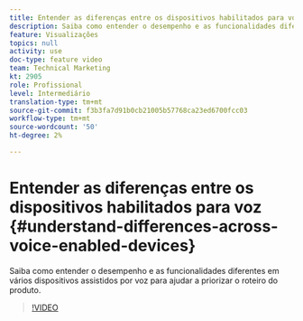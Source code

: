 ```yaml
---
title: Entender as diferenças entre os dispositivos habilitados para voz
description: Saiba como entender o desempenho e as funcionalidades diferentes em vários dispositivos assistidos por voz para ajudar a priorizar o roteiro do produto.
feature: Visualizações
topics: null
activity: use
doc-type: feature video
team: Technical Marketing
kt: 2905
role: Profissional
level: Intermediário
translation-type: tm+mt
source-git-commit: f3b3fa7d91b0cb21005b57768ca23ed6700fcc03
workflow-type: tm+mt
source-wordcount: '50'
ht-degree: 2%

---
```



# Entender as diferenças entre os dispositivos habilitados para voz {#understand-differences-across-voice-enabled-devices}

Saiba como entender o desempenho e as funcionalidades diferentes em vários dispositivos assistidos por voz para ajudar a priorizar o roteiro do produto.

>[!VIDEO](https://video.tv.adobe.com/v/27225/?quality=9)
